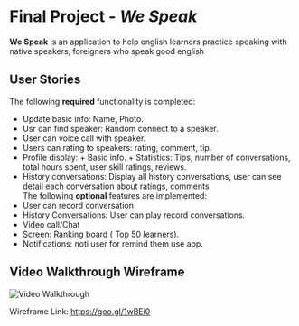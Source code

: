 # Final Project - *We Speak*
**We Speak** is an application to help english learners practice speaking with native speakers, foreigners who speak good english

## User Stories
The following **required** functionality is completed:
 - Update basic info: Name, Photo.
 - Usr can find speaker: Random connect to a speaker.
 - User can voice call with speaker.
 - Users can rating to speakers: rating, comment, tip.
 - Profile display:
       + Basic info.
       + Statistics: Tips, number of conversations, total hours spent, user skill ratings, reviews.
 - History conversations: Display all history conversations, user can see detail each conversation about ratings, comments          
The following **optional** features are implemented: 
 - User can record conversation
 - History Conversations: User can play record conversations.
 - Video call/Chat 
 - Screen: Ranking board ( Top 50 learners).
 - Notifications: noti user for remind them use app.

## Video Walkthrough Wireframe
<img src='https://cloud.githubusercontent.com/assets/10734967/20181389/98b572c4-a790-11e6-9860-0d2befc11b73.gif' title='Video Walkthrough' width='' alt='Video Walkthrough' />

Wireframe Link:
https://goo.gl/1wBEi0
